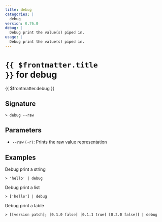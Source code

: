 ```yaml
---
title: debug
categories: |
  debug
version: 0.76.0
debug: |
  Debug print the value(s) piped in.
usage: |
  Debug print the value(s) piped in.
---
```


# <code>{{ $frontmatter.title }}</code> for debug

<div class='command-title'>{{ $frontmatter.debug }}</div>

## Signature

```> debug --raw```

## Parameters

 -  `--raw` `(-r)`: Prints the raw value representation

## Examples

Debug print a string
```shell
> 'hello' | debug
```

Debug print a list
```shell
> ['hello'] | debug
```

Debug print a table
```shell
> [[version patch]; [0.1.0 false] [0.1.1 true] [0.2.0 false]] | debug
```
